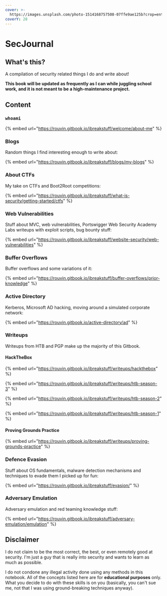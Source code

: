 ```yaml
---
cover: >-
  https://images.unsplash.com/photo-1514168757508-07ffe9ae125b?crop=entropy&cs=srgb&fm=jpg&ixid=M3wxOTcwMjR8MHwxfHNlYXJjaHw5fHxoYWNraW5nfGVufDB8fHx8MTY4MzgyMzE1NXww&ixlib=rb-4.0.3&q=85
coverY: 28
---
```


# SecJournal

## What's this?

A compilation of security related things I do and write about!

**This book will be updated as frequently as I can while juggling school work, and it is not meant to be a high-maintenance project.**

## Content

### `whoami`

{% embed url="https://rouvin.gitbook.io/ibreakstuff/welcome/about-me" %}

### Blogs

Random things I find interesting enough to write about:

{% embed url="https://rouvin.gitbook.io/ibreakstuff/blogs/my-blogs" %}

### About CTFs

My take on CTFs and Boot2Root competitions:

{% embed url="https://rouvin.gitbook.io/ibreakstuff/what-is-security/getting-started/ctfs" %}

### Web Vulnerabilities

Stuff about MVC, web vulnerabilities, Portswigger Web Security Academy Labs writeups with exploit scripts, bug bounty stuff:

{% embed url="https://rouvin.gitbook.io/ibreakstuff/website-security/web-vulnerabilities" %}

### Buffer Overflows

Buffer overflows and some variations of it:

{% embed url="https://rouvin.gitbook.io/ibreakstuff/buffer-overflows/prior-knowledge" %}

### Active Directory

Kerberos, Microsoft AD hacking, moving around a simulated corporate network:

{% embed url="https://rouvin.gitbook.io/active-directory/ad" %}

### Writeups

Writeups from HTB and PGP make up the majority of this Gitbook.

#### HackTheBox

{% embed url="https://rouvin.gitbook.io/ibreakstuff/writeups/hackthebox" %}

{% embed url="https://rouvin.gitbook.io/ibreakstuff/writeups/htb-season-3" %}

{% embed url="https://rouvin.gitbook.io/ibreakstuff/writeups/htb-season-2" %}

{% embed url="https://rouvin.gitbook.io/ibreakstuff/writeups/htb-season-1" %}

#### Proving Grounds Practice

{% embed url="https://rouvin.gitbook.io/ibreakstuff/writeups/proving-grounds-practice" %}

### Defence Evasion

Stuff about OS fundamentals, malware detection mechanisms and techniques to evade them I picked up for fun:

{% embed url="https://rouvin.gitbook.io/ibreakstuff/evasion/" %}

### Adversary Emulation

Adversary emulation and red teaming knowledge stuff:

{% embed url="https://rouvin.gitbook.io/ibreakstuff/adversary-emulation/emulation" %}

## Disclaimer

I do not claim to be the most correct, the best, or even remotely good at security. I'm just a guy that is really into security and wants to learn as much as possible.

I do not condone any illegal activity done using any methods in this notebook. All of the concepts listed here are for **educational purposes** only. What you decide to do with these skills is on you (basically, you can't sue me, not that I was using ground-breaking techniques anyway).